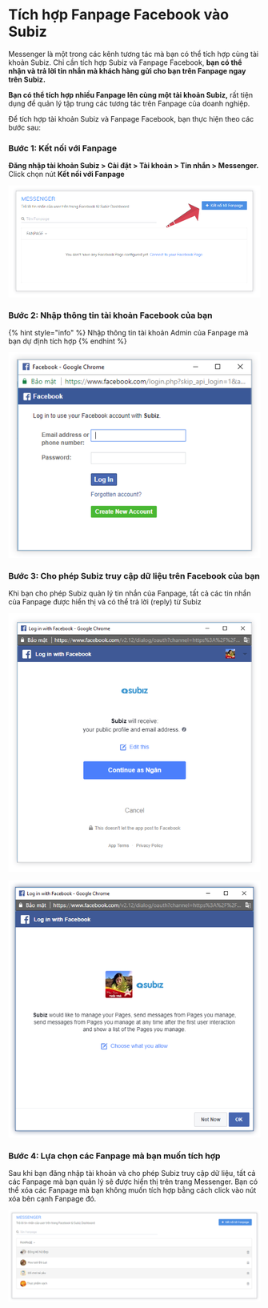 # Tích hợp Fanpage Facebook vào Subiz

Messenger là một trong các kênh tương tác mà bạn có thể tích hợp cùng tài khoản Subiz. Chỉ cần tích hợp Subiz và Fanpage Facebook, **bạn có thể nhận và trả lời tin nhắn mà khách hàng gửi cho bạn trên Fanpage ngay trên Subiz.**

**Bạn có thể tích hợp nhiều Fanpage lên cùng một tài khoản Subiz,** rất tiện dụng để quản lý tập trung các tương tác trên Fanpage của doanh nghiệp.

Để tích hợp tài khoản Subiz và Fanpage Facebook, bạn thực hiện theo các bước sau:

### **Bước 1: Kết nối với Fanpage**

**Đăng nhập tài khoản Subiz &gt; Cài đặt &gt; Tài khoản &gt; Tin nhắn &gt; Messenger.** Click chọn nút **Kết nối với Fanpage**

![K&#x1EBF;t n&#x1ED1;i v&#x1EDB;i Fanpage](../../.gitbook/assets/messenger-page.png)

### **Bước 2: Nhập thông tin tài khoản Facebook của bạn** 

{% hint style="info" %}
Nhập thông tin tài khoản Admin của Fanpage mà bạn dự định tích hợp
{% endhint %}

![Nh&#x1EAD;p th&#xF4;ng tin t&#xE0;i kho&#x1EA3;n Facebook c&#x1EE7;a b&#x1EA1;n](../../.gitbook/assets/login-facebook%20%281%29.png)

### **Bước 3: Cho phép Subiz truy cập dữ liệu trên Facebook của bạn**

Khi bạn cho phép Subiz quản lý tin nhắn của Fanpage, tất cả các tin nhắn của Fanpage được hiển thị và có thể trả lời \(reply\) từ Subiz

![](../../.gitbook/assets/permission.png)

![Cho ph&#xE9;p Subiz k&#x1EBF;t n&#x1ED1;i v&#x1EDB;i Fanpage c&#x1EE7;a b&#x1EA1;n](../../.gitbook/assets/permission-2.png)

### **Bước 4: Lựa chọn các Fanpage mà bạn muốn tích hợp**

Sau khi bạn đăng nhập tài khoản và cho phép Subiz truy cập dữ liệu, tất cả các Fanpage mà bạn quản lý sẽ được hiển thị trên trang Messenger. Bạn có thể xóa các Fanpage mà bạn không muốn tích hợp bằng cách click vào nút xóa bên cạnh Fanpage đó.

![L&#x1EF1;a ch&#x1ECD;n Fanpage t&#xED;ch h&#x1EE3;p v&#x1EDB;i Subiz](../../.gitbook/assets/fanpage-list%20%281%29.png)

​

